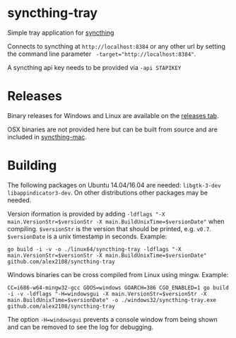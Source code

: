 syncthing-tray
==============
Simple tray application for [syncthing](https://github.com/syncthing/syncthing/)

Connects to syncthing at `http://localhost:8384` or any other url by setting the command line parameter ` -target="http://localhost:8384"`. 

A syncthing api key needs to be provided via `-api STAPIKEY`

Releases
========

Binary releases for Windows and Linux are available on the [releases tab](https://github.com/alex2108/syncthing-tray/releases).

OSX binaries are not provided here but can be built from source and are included in [syncthing-mac](https://github.com/xor-gate/syncthing-mac/releases).

Building
========

The following packages on Ubuntu 14.04/16.04 are needed: `libgtk-3-dev libappindicator3-dev`. On other distributions other packages may be needed.

Version iformation is provided by adding `-ldflags "-X main.VersionStr=$versionStr -X main.BuildUnixTime=$versionDate"` when compiling. `$versionStr` is the version that should be printed, e.g. `v0.7`. `$versionDate` is a unix timestamp in seconds.
Example:
```
go build -i -v -o ./linux64/syncthing-tray -ldflags "-X main.VersionStr=$versionStr -X main.BuildUnixTime=$versionDate" github.com/alex2108/syncthing-tray
```

Windows binaries can be cross compiled from Linux using mingw.
Example:
```
CC=i686-w64-mingw32-gcc GOOS=windows GOARCH=386 CGO_ENABLED=1 go build -i -v -ldflags "-H=windowsgui -X main.VersionStr=$versionStr -X main.BuildUnixTime=$versionDate" -o ./windows32/syncthing-tray.exe github.com/alex2108/syncthing-tray
```
The option `-H=windowsgui` prevents a console window from being shown and can be removed to see the log for debugging.
